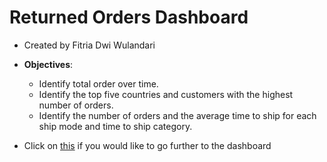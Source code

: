 # Returned Orders Dashboard

- Created by Fitria Dwi Wulandari
- **Objectives**:
  - Identify total order over time.
  - Identify the top five countries and customers with the highest number of orders.
  - Identify  the number of orders and the average time to ship for each ship mode and time to ship category.
 
- Click on [this]( https://public.tableau.com/views/ReturnedOrdersDashboard_16592643789560/Dashboard1?:language=en-US&:display_count=n&:origin=viz_share_link) if you would like to go further to the dashboard
